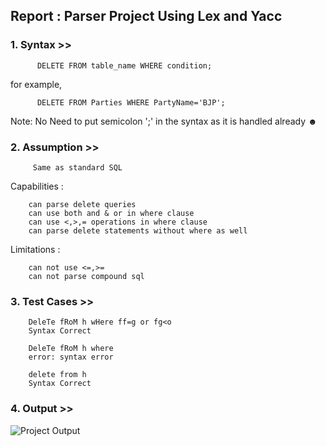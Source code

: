 ## Report : Parser Project Using Lex and Yacc

### 1. Syntax >>


          DELETE FROM table_name WHERE condition;
              
  for example,
  
          DELETE FROM Parties WHERE PartyName='BJP';
          
Note: No Need to put semicolon ';' in the syntax as it is handled already ☻

### 2. Assumption >>


         Same as standard SQL
         
              
  Capabilities :
  
        can parse delete queries
        can use both and & or in where clause
        can use <,>,= operations in where clause
        can parse delete statements without where as well 
          
  Limitations :
  
        can not use <=,>=
        can not parse compound sql  
        
        
        
 ### 3. Test Cases >>
        DeleTe fRoM h wHere ff=g or fg<o
        Syntax Correct
        
        DeleTe fRoM h where
        error: syntax error
        
        delete from h
        Syntax Correct

### 4. Output >>
![Project Output](https://user-images.githubusercontent.com/37971771/158448897-0731ce8e-02f1-47fd-8f6c-207d159d312b.png)
